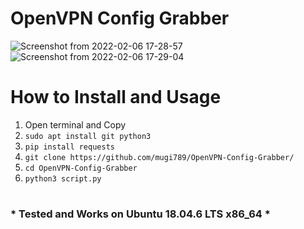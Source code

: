 # OpenVPN Config Grabber
![Screenshot from 2022-02-06 17-28-57](https://user-images.githubusercontent.com/32443765/152676761-24057b9e-9592-4ba8-9ac2-8c4d0ccdbadb.png)
![Screenshot from 2022-02-06 17-29-04](https://user-images.githubusercontent.com/32443765/152676760-b1891d9c-6ce6-42fd-8e72-f2a3cc8a9368.png)

# How to Install and Usage
1. Open terminal and Copy
2. ```sudo apt install git python3```
3. ```pip install requests```
4. ```git clone https://github.com/mugi789/OpenVPN-Config-Grabber/```
5. ```cd OpenVPN-Config-Grabber```
6. ```python3 script.py```
#
### * Tested and Works on Ubuntu 18.04.6 LTS x86_64 *
